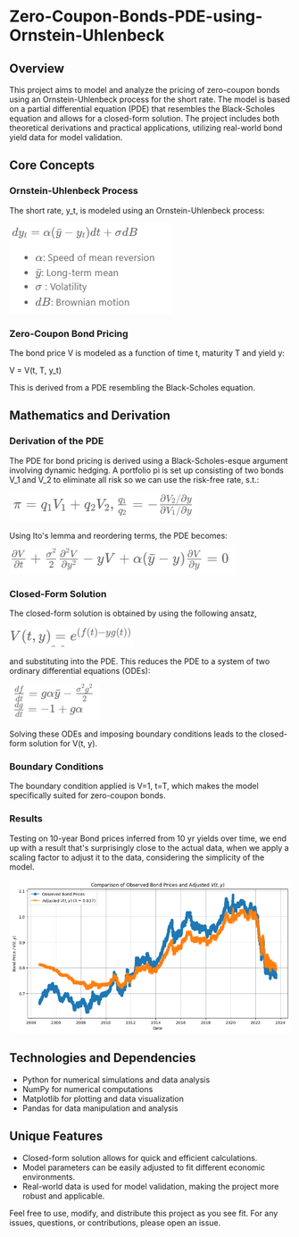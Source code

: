 # Zero-Coupon-Bonds-PDE-using-Ornstein-Uhlenbeck

## Overview

This project aims to model and analyze the pricing of zero-coupon bonds using an Ornstein-Uhlenbeck process for the short rate. The model is based on a partial differential equation (PDE) that resembles the Black-Scholes equation and allows for a closed-form solution. The project includes both theoretical derivations and practical applications, utilizing real-world bond yield data for model validation.

## Core Concepts

### Ornstein-Uhlenbeck Process

The short rate, y_t, is modeled using an Ornstein-Uhlenbeck process:

<img src="\images\orn.png">

### Zero-Coupon Bond Pricing

The bond price V is modeled as a function of time t, maturity T and yield y:

V = V(t, T, y_t)

This is derived from a PDE resembling the Black-Scholes equation.

## Mathematics and Derivation

### Derivation of the PDE

The PDE for bond pricing is derived using a Black-Scholes-esque argument involving dynamic hedging. A portfolio pi is set up consisting of two bonds V_1 and V_2 to eliminate all risk so we can use the risk-free rate, s.t.:

<img src="\images\dynamic.png">

Using Ito's lemma and reordering terms, the PDE becomes:

<img src="\images\pde.png">

### Closed-Form Solution

The closed-form solution is obtained by using the following ansatz,

<img src="\images\ansatz.png">

and substituting into the PDE. This reduces the PDE to a system of two ordinary differential equations (ODEs):

<img src="\images\system.png">

Solving these ODEs and imposing boundary conditions leads to the closed-form solution for V(t, y).

### Boundary Conditions

The boundary condition applied is V=1, t=T, which makes the model specifically suited for zero-coupon bonds.

### Results

Testing on 10-year Bond prices inferred from 10 yr yields over time, we end up with a result that's surprisingly close to the actual data, when we apply a scaling factor to adjust it to the data, considering the simplicity of the model.

<img src="\images\output.png">

## Technologies and Dependencies

- Python for numerical simulations and data analysis
- NumPy for numerical computations
- Matplotlib for plotting and data visualization
- Pandas for data manipulation and analysis

## Unique Features

- Closed-form solution allows for quick and efficient calculations.
- Model parameters can be easily adjusted to fit different economic environments.
- Real-world data is used for model validation, making the project more robust and applicable.


Feel free to use, modify, and distribute this project as you see fit. For any issues, questions, or contributions, please open an issue.

